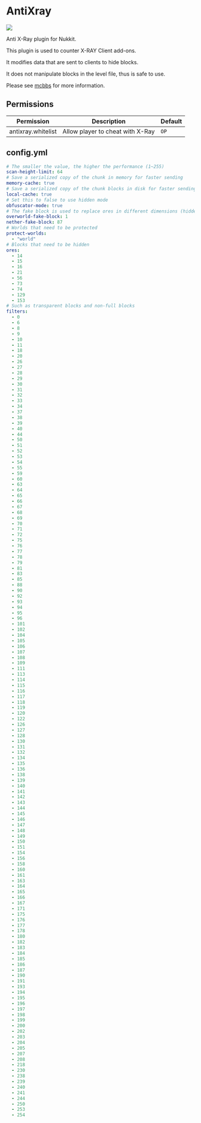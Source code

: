 # AntiXray
[![](http://i.loli.net/2019/01/27/5c4d21504445e.png)](http://www.mcbbs.net/thread-838490-1-1.html "假矿")

Anti X-Ray plugin for Nukkit.

This plugin is used to counter X-RAY Client add-ons.

It modifies data that are sent to clients to hide blocks.

It does not manipulate blocks in the level file, thus is safe to use.

Please see [mcbbs](http://www.mcbbs.net/thread-838490-1-1.html) for more information.
## Permissions
| Permission | Description | Default |
| - | - | - |
| antixray.whitelist | Allow player to cheat with X-Ray | `OP` |
## config.yml
```yaml
# The smaller the value, the higher the performance (1~255)
scan-height-limit: 64
# Save a serialized copy of the chunk in memory for faster sending
memory-cache: true
# Save a serialized copy of the chunk blocks in disk for faster sending
local-cache: true
# Set this to false to use hidden mode
obfuscator-mode: true
# The fake block is used to replace ores in different dimensions (hidden mode only)
overworld-fake-block: 1
nether-fake-block: 87
# Worlds that need to be protected
protect-worlds:
  - "world"
# Blocks that need to be hidden
ores:
  - 14
  - 15
  - 16
  - 21
  - 56
  - 73
  - 74
  - 129
  - 153
# Such as transparent blocks and non-full blocks
filters:
  - 0
  - 6
  - 8
  - 9
  - 10
  - 11
  - 18
  - 20
  - 26
  - 27
  - 28
  - 29
  - 30
  - 31
  - 32
  - 33
  - 34
  - 37
  - 38
  - 39
  - 40
  - 44
  - 50
  - 51
  - 52
  - 53
  - 54
  - 55
  - 59
  - 60
  - 63
  - 64
  - 65
  - 66
  - 67
  - 68
  - 69
  - 70
  - 71
  - 72
  - 75
  - 76
  - 77
  - 78
  - 79
  - 81
  - 83
  - 85
  - 88
  - 90
  - 92
  - 93
  - 94
  - 95
  - 96
  - 101
  - 102
  - 104
  - 105
  - 106
  - 107
  - 108
  - 109
  - 111
  - 113
  - 114
  - 115
  - 116
  - 117
  - 118
  - 119
  - 120
  - 122
  - 126
  - 127
  - 128
  - 130
  - 131
  - 132
  - 134
  - 135
  - 136
  - 138
  - 139
  - 140
  - 141
  - 142
  - 143
  - 144
  - 145
  - 146
  - 147
  - 148
  - 149
  - 150
  - 151
  - 154
  - 156
  - 158
  - 160
  - 161
  - 163
  - 164
  - 165
  - 166
  - 167
  - 171
  - 175
  - 176
  - 177
  - 178
  - 180
  - 182
  - 183
  - 184
  - 185
  - 186
  - 187
  - 190
  - 191
  - 193
  - 194
  - 195
  - 196
  - 197
  - 198
  - 199
  - 200
  - 202
  - 203
  - 204
  - 205
  - 207
  - 208
  - 218
  - 230
  - 238
  - 239
  - 240
  - 241
  - 244
  - 250
  - 253
  - 254
```
